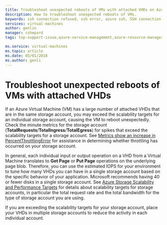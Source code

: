 ```yaml
---
title: Troubleshoot unexpected reboots of VMs with attached VHDs on Azure VMs | Microsoft Docs
description: How to troubleshoot unexpected reboots of VMs.
keywords: ssh connection refused, ssh error, azure ssh, SSH connection failed
services: virtual-machines
author: genlin
manager: cshepard
tags: top-support-issue,azure-service-management,azure-resource-manager

ms.service: virtual-machines
ms.topic: article
ms.date: 05/01/2018
ms.author: genli
---
```


# Troubleshoot unexpected reboots of VMs with attached VHDs

If an Azure Virtual Machine (VM) has a large number of attached VHDs that are in the same storage account, you may exceed the scalability targets for an individual storage account, causing the VM to reboot unexpectedly. Check the minute metrics for the storage account (**TotalRequests**/**TotalIngress**/**TotalEgress**) for spikes that exceed the scalability targets for a storage account. See [Metrics show an increase in PercentThrottlingError](../../storage/common/storage-monitoring-diagnosing-troubleshooting.md#metrics-show-an-increase-in-PercentThrottlingError) for assistance in determining whether throttling has occurred on your storage account.

In general, each individual input or output operation on a VHD from a Virtual Machine translates to **Get Page** or **Put Page** operations on the underlying page blob. Therefore, you can use the estimated IOPS for your environment to tune how many VHDs you can have in a single storage account based on the specific behavior of your application. Microsoft recommends having 40 or fewer disks in a single storage account. See [Azure Storage Scalability and Performance Targets](../../storage/common/storage-scalability-targets.md) for details about scalability targets for storage accounts, in particular the total request rate and the total bandwidth for the type of storage account you are using.

If you are exceeding the scalability targets for your storage account, place your VHDs in multiple storage accounts to reduce the activity in each individual account.
